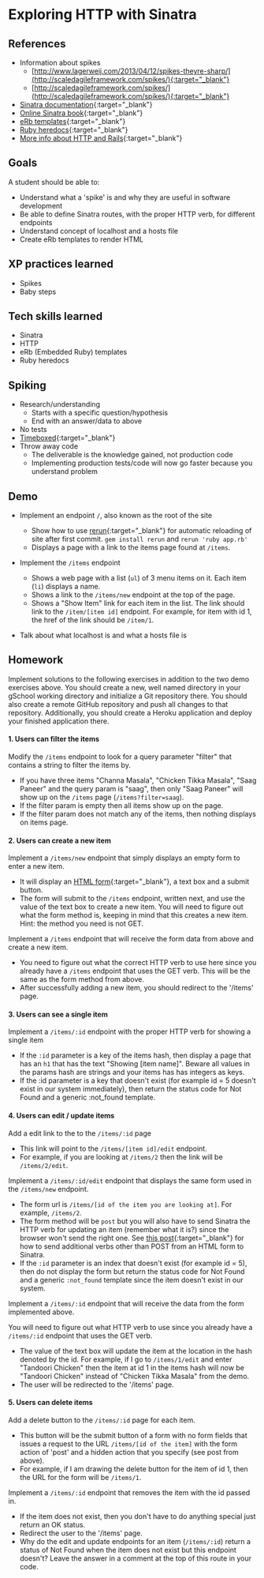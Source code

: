 # Exploring HTTP with Sinatra

## References
* Information about spikes
    * [http://www.lagerweij.com/2013/04/12/spikes-theyre-sharp/](http://scaledagileframework.com/spikes/){:target="_blank"}
    * [http://scaledagileframework.com/spikes/](http://scaledagileframework.com/spikes/){:target="_blank"}
* [Sinatra documentation](http://www.sinatrarb.com/documentation.html){:target="_blank"}
* [Online Sinatra book](http://sinatra-book.gittr.com/){:target="_blank"}
* [eRb templates](http://www.stuartellis.eu/articles/erb/){:target="_blank"}
* [Ruby heredocs](http://blog.jayfields.com/2006/12/ruby-multiline-strings-here-doc-or.html){:target="_blank"}
* [More info about HTTP and Rails](http://robots.thoughtbot.com/back-to-basics-http-requests){:target="_blank"}

## Goals

A student should be able to:

* Understand what a 'spike' is and why they are useful in software development
* Be able to define Sinatra routes, with the proper HTTP verb, for different endpoints
* Understand concept of localhost and a hosts file
* Create eRb templates to render HTML

## XP practices learned

* Spikes
* Baby steps

## Tech skills learned

* Sinatra
* HTTP
* eRb (Embedded Ruby) templates
* Ruby heredocs

## Spiking

* Research/understanding
    * Starts with a specific question/hypothesis
    * End with an answer/data to above
* No tests
* [Timeboxed](http://en.wikipedia.org/wiki/Timeboxing){:target="_blank"}
* Throw away code
    * The deliverable is the knowledge gained, not production code
    * Implementing production tests/code will now go faster because you understand problem

## Demo

* Implement an endpoint `/`, also known as the root of the site
    * Show how to use [rerun](https://github.com/alexch/rerun/){:target="_blank"} for automatic reloading of site after first commit. `gem install rerun` and `rerun 'ruby app.rb'`
    * Displays a page with a link to the items page found at `/items`.

* Implement the `/items` endpoint
    * Shows a web page with a list (`ul`) of 3 menu items on it. Each item (`li`) displays a name.
    * Shows a link to the `/items/new` endpoint at the top of the page.
    * Shows a "Show Item" link for each item in the list. The link should link to the
    `/item/[item id]` endpoint. For example, for item with id 1, the href of the link should be
    `/item/1`.

* Talk about what localhost is and what a hosts file is

## Homework

Implement solutions to the following exercises in addition to the two demo exercises above.
You should create a new, well named directory in your gSchool working directory and initialize a
Git repository there. You should also create a remote GitHub repository and push all changes to that repository.
Additionally, you should create a Heroku application and deploy your finished application there.

#### 1. Users can filter the items

Modify the `/items` endpoint to look for a query parameter "filter" that contains a string to filter
the items by.

  * If you have three items "Channa Masala", "Chicken Tikka Masala", "Saag Paneer" and
  the query param is "saag", then only "Saag Paneer" will show up on the `/items` page (`/items?filter=saag`).
  * If the filter param is empty then all items show up on the page.
  * If the filter param does not match any of the items, then nothing displays on items page.

#### 2. Users can create a new item

Implement a `/items/new` endpoint that simply displays an empty form to enter a new item.

  * It will display an [HTML form](https://developer.mozilla.org/en-US/docs/Web/Guide/HTML/Forms){:target="_blank"},
  a text box and a submit button.
  * The form will submit to the `/items` endpoint, written next, and use the value of the text box to create a new
  item. You will need to figure out what the form method is, keeping in mind that this creates a new item. Hint: the method you need is not GET.

Implement a `/items` endpoint that will receive the form data from above and create a new item.

  * You need to figure out what the correct HTTP verb to use here since you already have a `/items` endpoint
  that uses the GET verb. This will be the same as the form method from above.
  * After successfully adding a new item, you should redirect to the '/items' page.

#### 3. Users can see a single item

Implement a `/items/:id` endpoint with the proper HTTP verb for showing a single item

  * If the `:id` parameter is a key of the items hash, then display a page that has an `h1` that has the
  text "Showing [item name]". Beware all values in the params hash are strings and your items has has integers as keys.
  * If the :id parameter is a key that doesn't exist (for example id = 5 doesn't exist in our system immediately), then
  return the status code for Not Found and a generic :not_found template.

#### 4. Users can edit / update items

Add a edit link to the to the `/items/:id` page

  * This link will point to the `/items/[item id]/edit` endpoint.
  * For example, if you are looking at `/items/2` then the link will be `/items/2/edit`.

Implement a `/items/:id/edit` endpoint that displays the same form used in the `/items/new` endpoint.

  * The form url is `/items/[id of the item you are looking at]`. For example, `/items/2`.
  * The form method will be `post` but you will also have to send Sinatra the HTTP verb for updating an item (remember what it is?)
  since the browser won't send the right one.
  See [this post](http://mikeebert.tumblr.com/post/26877173686/quick-tip-using-put-and-delete-in-sinatra){:target="_blank"}
  for how to send additional verbs other than POST from an HTML form to Sinatra.
  * If the `:id` parameter is an index that doesn't exist (for example id = 5), then do not display the form but
  return the status code for Not Found and a generic `:not_found` template since the item doesn't exist in our system.

Implement a `/items/:id` endpoint that will receive the data from the form implemented above.

You will need to figure out what HTTP verb to use since you already have a `/items/:id` endpoint that uses the GET verb.

  * The value of the text box will update the item at the location in the hash denoted by
  the id. For example, if I go to `/items/1/edit` and enter "Tandoori Chicken" then the item at id 1 in the items
  hash will now be "Tandoori Chicken" instead of "Chicken Tikka Masala" from the demo.
  * The user will be redirected to the '/items' page.

#### 5. Users can delete items

Add a delete button to the `/items/:id` page for each item.

  * This button will be the submit button of a form with no form fields that issues a request to the
  URL `/items/[id of the item]` with the form action of 'post' and a hidden action that you specify (see post from above).
  * For example, if I am drawing the delete button for the item of id 1, then the URL for the form will be `/items/1`.

Implement a `/items/:id` endpoint that removes the item with the id passed in.

  * If the item does not exist, then you don't have to do anything special just return an OK status.
  * Redirect the user to the '/items' page.
  * Why do the edit and update endpoints for an item (`/items/:id`) return a status of Not Found when the item does not exist but this
  endpoint doesn't? Leave the answer in a comment at the top of this route in your code.
